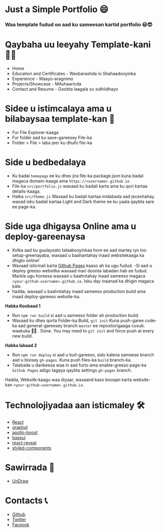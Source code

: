 # Just a Simple Portfolio 😄

<!-- ![just-a-web-portfolio](/saed.jpg=20x)  -->

### Waa template fudud oo aad ku sameesan kartid portfolio 😃😎

# Qaybaha uu leeyahy Template-kani 🎈🎈

- Home
- Education and Certificates - Waxbarashda io Shahaadooyinka
- Experience - Waayo-aragnimo
- Projects/Showcase - MAshaaricda
- Contact and Resume - Goobta laagala so xidhiidhayo

# Sidee u istimcalaya ama u bilabaysaa template-kan  🎁

- Fur File Explorer-kaaga 
- Fur folder aad ku save-gareesey File-ka 
- Folder > File > laba jeer ku dhufo file-ka 

# Side u bedbedalaya

- Ku badal `homepage` ee ku dhex jira file-ka package.json kuna badal magaca domain-kaaga ama `https://<username>.github.io`
- File-ka `src/portfolio.js` waxaad ku badali karta ama ku qori kartaa details-kaaga.
- Halka `src/theme.js` Waxaad ku badali kartaa midabada aad jeceshahay. waxad isku badali kartaa Light and Dark theme ee ku yaala qaybta sare ee page-ka.

# Side uga dhigaysa Online ama u deploy-gareenaysa

- Kolka aad ku guulaysato talaabooyinkaa hore ee aad martey iyo loo setup-greenayaba, waxaad u baahantahay inaad websitekaaga ka dhigto online!
- Waxaad isticmali karta [Github Pages](https://create-react-app.dev/docs/deployment/#github-pages) kaaso ah ka ugu fudud.
  -Si aad u deploy greeso websitka waxaad mari doonta labadan hab ee fudud. Markla ugu horeesa waxaad u baahntahay inaad sameeso magaca `<your-github-username>.github.io`. Isku day inaanad ka dhigin magaca kale.
- hadda, waxaad u baahntahay inaad sameeso production build ama inaad deploy-gareeso website-ka.

**Habka Koobaad 1**

- Run `npm run build` si aad u sameeso folder ah production build.
- Waxaad ku dhex qorta Folder-ka Build, `git init` Kuna push-garee code-ka aad generat-gareesey branch `master` ee repositorigaaga cusub. waakuka 🤷‍♀️ . Done.
  You may need to `git init` and force push at every new build.

**Habka labaad 2**

- Run `npm run deploy` si aad u buil-gareeso, sido kalena sameese branch aad u bixisey `gh-pages`. Kuna push files-ka `build` branch-ka.
- Talabada u danbeesa waa in aad furto ama enable-greeso page-ka `Github Pages` adigo tagaya qaybta settings `gh-pages` branch.

Hadda, Websitk-kaagu waa diyaar, waxaand kaso booqan karta website-kan `<your-github-username>.github.io`.

# Technolojiyadaa aan isticmaley 🛠️

- [React](https://reactjs.org/)
- [graphql](https://graphql.org/)
- [apollo-boost](https://www.apollographql.com/docs/react/get-started/)
- [baseui](https://github.com/uber/baseweb)
- [react-reveal](https://www.react-reveal.com/)
- [styled-components](https://styled-components.com/)

# Sawirrada 🍥

- [UnDraw](https://undraw.co/illustrations)

# Contacts 📞

- [Github](https://github.com/saedMuhamed)
- [Twitter](https://twitter.com/saedmuhamed3)
- [Faceook](https://www.facebook.com/sxabo)
